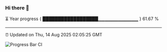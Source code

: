 ### Hi there 👋

⏳ Year progress { ██████████████████▁▁▁▁▁▁▁▁▁▁▁▁ } 61.67 %

---

⏰ Updated on Thu, 14 Aug 2025 02:05:25 GMT

![Progress Bar CI](https://github.com/ZhaoGui/ZhaoGui/workflows/Progress%20Bar%20CI/badge.svg)
